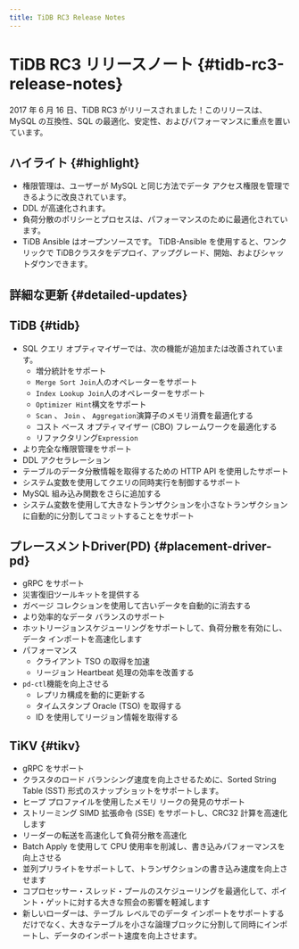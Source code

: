 ```yaml
---
title: TiDB RC3 Release Notes
---
```


# TiDB RC3 リリースノート {#tidb-rc3-release-notes}

2017 年 6 月 16 日、TiDB RC3 がリリースされました！このリリースは、MySQL の互換性、SQL の最適化、安定性、およびパフォーマンスに重点を置いています。

## ハイライト {#highlight}

-   権限管理は、ユーザーが MySQL と同じ方法でデータ アクセス権限を管理できるように改良されています。
-   DDL が高速化されます。
-   負荷分散のポリシーとプロセスは、パフォーマンスのために最適化されています。
-   TiDB Ansible はオープンソースです。 TiDB-Ansible を使用すると、ワンクリックで TiDBクラスタをデプロイ、アップグレード、開始、およびシャットダウンできます。

## 詳細な更新 {#detailed-updates}

## TiDB {#tidb}

-   SQL クエリ オプティマイザーでは、次の機能が追加または改善されています。
    -   増分統計をサポート
    -   `Merge Sort Join`人のオペレーターをサポート
    -   `Index Lookup Join`人のオペレーターをサポート
    -   `Optimizer Hint`構文をサポート
    -   `Scan` 、 `Join` 、 `Aggregation`演算子のメモリ消費を最適化する
    -   コスト ベース オプティマイザー (CBO) フレームワークを最適化する
    -   リファクタリング`Expression`
-   より完全な権限管理をサポート
-   DDL アクセラレーション
-   テーブルのデータ分散情報を取得するための HTTP API を使用したサポート
-   システム変数を使用してクエリの同時実行を制御するサポート
-   MySQL 組み込み関数をさらに追加する
-   システム変数を使用して大きなトランザクションを小さなトランザクションに自動的に分割してコミットすることをサポート

## プレースメントDriver(PD) {#placement-driver-pd}

-   gRPC をサポート
-   災害復旧ツールキットを提供する
-   ガベージ コレクションを使用して古いデータを自動的に消去する
-   より効率的なデータ バランスのサポート
-   ホットリージョンスケジューリングをサポートして、負荷分散を有効にし、データ インポートを高速化します
-   パフォーマンス
    -   クライアント TSO の取得を加速
    -   リージョン Heartbeat 処理の効率を改善する
-   `pd-ctl`機能を向上させる
    -   レプリカ構成を動的に更新する
    -   タイムスタンプ Oracle (TSO) を取得する
    -   ID を使用してリージョン情報を取得する

## TiKV {#tikv}

-   gRPC をサポート
-   クラスタのロード バランシング速度を向上させるために、Sorted String Table (SST) 形式のスナップショットをサポートします。
-   ヒープ プロファイルを使用したメモリ リークの発見のサポート
-   ストリーミング SIMD 拡張命令 (SSE) をサポートし、CRC32 計算を高速化します
-   リーダーの転送を高速化して負荷分散を高速化
-   Batch Apply を使用して CPU 使用率を削減し、書き込みパフォーマンスを向上させる
-   並列プリライトをサポートして、トランザクションの書き込み速度を向上させます
-   コプロセッサー・スレッド・プールのスケジューリングを最適化して、ポイント・ゲットに対する大きな照会の影響を軽減します
-   新しいローダーは、テーブル レベルでのデータ インポートをサポートするだけでなく、大きなテーブルを小さな論理ブロックに分割して同時にインポートし、データのインポート速度を向上させます。

